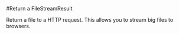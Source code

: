 #Return a FileStreamResult

Return a file to a HTTP request. This allows you to stream big files to browsers.